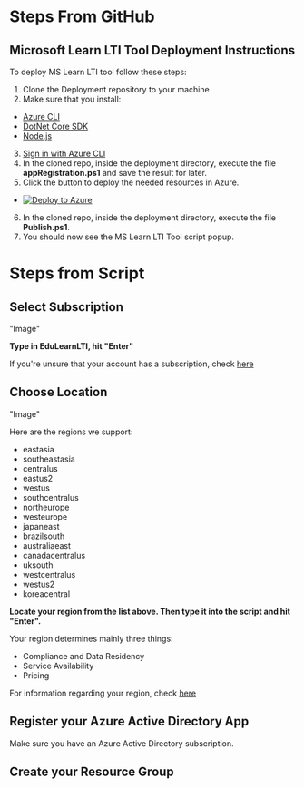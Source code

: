 # Steps From GitHub

## Microsoft Learn LTI Tool Deployment Instructions
To deploy MS Learn LTI tool follow these steps:
1. Clone the Deployment repository to your machine
2. Make sure that you install:
* [Azure CLI](https://docs.microsoft.com/en-us/cli/azure/install-azure-cli?view=azure-cli-latest)
* [DotNet Core SDK](https://dotnet.microsoft.com/download/dotnet-core/thank-you/sdk-3.1.301-windows-x64-installer)
* [Node.js](https://nodejs.org/en/download/)
3. [Sign in with Azure CLI](https://docs.microsoft.com/en-us/cli/azure/authenticate-azure-cli?view=azure-cli-latest)
4. In the cloned repo, inside the deployment directory, execute the file **appRegistration.ps1** and save the result for later.
5. Click the button to deploy the needed resources in Azure.
* [![Deploy to Azure](https://aka.ms/deploytoazurebutton)](https://portal.azure.com/#create/Microsoft.Template/uri/https%3A%2F%2Fraw.githubusercontent.com%2Fmicrosoft%2FLearn-LTI%2Fmaster%2Fdeployment%2Fazuredeploy.json%3Ftoken%3DAQCAEE2JIAOYTYWW5HDSNSS7AODIM)
6. In the cloned repo, inside the deployment directory, execute the file **Publish.ps1**.
7. You should now see the MS Learn LTI Tool script popup.


# Steps from Script

## Select Subscription

"Image"

**Type in EduLearnLTI, hit "Enter"**

If you're unsure that your account has a subscription, check [here](https://ms.portal.azure.com/#blade/Microsoft_Azure_Billing/SubscriptionsBlade)

## Choose Location

"Image"

Here are the regions we support:
* eastasia
* southeastasia
* centralus
* eastus2
* westus
* southcentralus
* northeurope
* westeurope
* japaneast
* brazilsouth
* australiaeast
* canadacentralus
* uksouth
* westcentralus
* westus2
* koreacentral

**Locate your region from the list above. Then type it into the script and hit "Enter".**

Your region determines mainly three things:
* Compliance and Data Residency
* Service Availability
* Pricing

For information regarding your region, check [here](https://azure.microsoft.com/global-infrastructure/geographies/)

## Register your Azure Active Directory App

Make sure you have an Azure Active Directory subscription.



## Create your Resource Group

